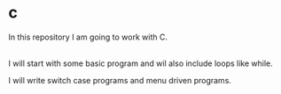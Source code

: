 # c
In this repository I am going to work with C.

<br> I will start with some basic program and wil also include loops like while.


<P> I will write switch case programs and menu driven programs. </P>
